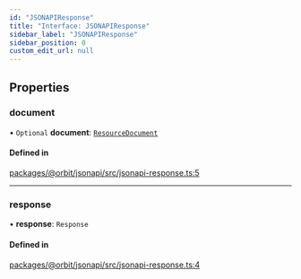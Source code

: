 ```yaml
---
id: "JSONAPIResponse"
title: "Interface: JSONAPIResponse"
sidebar_label: "JSONAPIResponse"
sidebar_position: 0
custom_edit_url: null
---
```


## Properties

### document

• `Optional` **document**: [`ResourceDocument`](ResourceDocument.md)

#### Defined in

[packages/@orbit/jsonapi/src/jsonapi-response.ts:5](https://github.com/orbitjs/orbit/blob/6e0cbd41/packages/@orbit/jsonapi/src/jsonapi-response.ts#L5)

___

### response

• **response**: `Response`

#### Defined in

[packages/@orbit/jsonapi/src/jsonapi-response.ts:4](https://github.com/orbitjs/orbit/blob/6e0cbd41/packages/@orbit/jsonapi/src/jsonapi-response.ts#L4)
